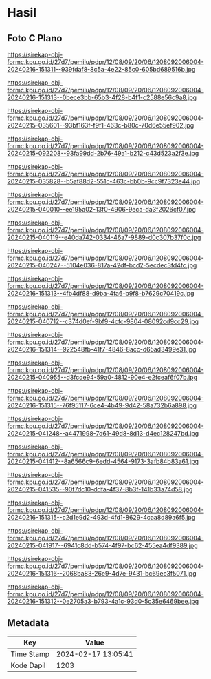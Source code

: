 # Hasil

## Foto C Plano

https://sirekap-obj-formc.kpu.go.id/27d7/pemilu/pdpr/12/08/09/20/06/1208092006004-20240216-151311--939fdaf8-8c5a-4e22-85c0-605bd689516b.jpg

https://sirekap-obj-formc.kpu.go.id/27d7/pemilu/pdpr/12/08/09/20/06/1208092006004-20240216-151313--0bece3bb-65b3-4f28-b4f1-c2588e56c9a8.jpg

https://sirekap-obj-formc.kpu.go.id/27d7/pemilu/pdpr/12/08/09/20/06/1208092006004-20240215-035601--93bf163f-f9f1-463c-b80c-70d6e55ef902.jpg

https://sirekap-obj-formc.kpu.go.id/27d7/pemilu/pdpr/12/08/09/20/06/1208092006004-20240215-092208--93fa99dd-2b76-49a1-b212-c43d523a2f3e.jpg

https://sirekap-obj-formc.kpu.go.id/27d7/pemilu/pdpr/12/08/09/20/06/1208092006004-20240215-035828--b5af88d2-551c-463c-bb0b-9cc9f7323e44.jpg

https://sirekap-obj-formc.kpu.go.id/27d7/pemilu/pdpr/12/08/09/20/06/1208092006004-20240215-040010--ee195a02-13f0-4906-9eca-da3f2026cf07.jpg

https://sirekap-obj-formc.kpu.go.id/27d7/pemilu/pdpr/12/08/09/20/06/1208092006004-20240215-040119--e40da742-0334-46a7-9889-d0c307b37f0c.jpg

https://sirekap-obj-formc.kpu.go.id/27d7/pemilu/pdpr/12/08/09/20/06/1208092006004-20240215-040247--5104e036-817a-42df-bcd2-5ecdec3fd4fc.jpg

https://sirekap-obj-formc.kpu.go.id/27d7/pemilu/pdpr/12/08/09/20/06/1208092006004-20240216-151313--4fb4df88-d9ba-4fa6-b9f8-b7629c70419c.jpg

https://sirekap-obj-formc.kpu.go.id/27d7/pemilu/pdpr/12/08/09/20/06/1208092006004-20240215-040712--c374d0ef-9bf9-4cfc-9804-08092cd9cc29.jpg

https://sirekap-obj-formc.kpu.go.id/27d7/pemilu/pdpr/12/08/09/20/06/1208092006004-20240216-151314--922548fb-41f7-4846-8acc-d65ad3499e31.jpg

https://sirekap-obj-formc.kpu.go.id/27d7/pemilu/pdpr/12/08/09/20/06/1208092006004-20240215-040955--d3fcde94-59a0-4812-90e4-e2fceaf6f07b.jpg

https://sirekap-obj-formc.kpu.go.id/27d7/pemilu/pdpr/12/08/09/20/06/1208092006004-20240216-151315--76f95117-6ce4-4b49-9d42-58a732b6a898.jpg

https://sirekap-obj-formc.kpu.go.id/27d7/pemilu/pdpr/12/08/09/20/06/1208092006004-20240215-041248--a4471998-7d61-49d8-8d13-d4ec128247bd.jpg

https://sirekap-obj-formc.kpu.go.id/27d7/pemilu/pdpr/12/08/09/20/06/1208092006004-20240215-041412--8a6566c9-6edd-4564-9173-3afb84b83a61.jpg

https://sirekap-obj-formc.kpu.go.id/27d7/pemilu/pdpr/12/08/09/20/06/1208092006004-20240215-041535--90f7dc10-ddfa-4f37-8b3f-141b33a74d58.jpg

https://sirekap-obj-formc.kpu.go.id/27d7/pemilu/pdpr/12/08/09/20/06/1208092006004-20240216-151315--c2d1e9d2-493d-4fd1-8629-4caa8d89a6f5.jpg

https://sirekap-obj-formc.kpu.go.id/27d7/pemilu/pdpr/12/08/09/20/06/1208092006004-20240215-041917--6941c8dd-b574-4f97-bc62-455ea4df9389.jpg

https://sirekap-obj-formc.kpu.go.id/27d7/pemilu/pdpr/12/08/09/20/06/1208092006004-20240216-151316--2068ba83-26e9-4d7e-9431-bc69ec3f5071.jpg

https://sirekap-obj-formc.kpu.go.id/27d7/pemilu/pdpr/12/08/09/20/06/1208092006004-20240216-151312--0e2705a3-b793-4a1c-93d0-5c35e6469bee.jpg


## Metadata

| Key        | Value               |
| ---------- | ------------------- |
| Time Stamp | 2024-02-17 13:05:41 |
| Kode Dapil | 1203                |



